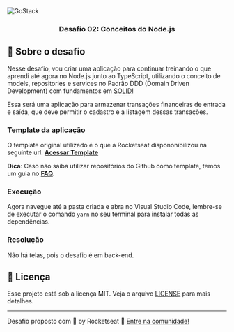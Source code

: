 <img alt="GoStack" src="https://storage.googleapis.com/golden-wind/bootcamp-gostack/header-desafios.png" />

<h3 align="center">
  Desafio 02: Conceitos do Node.js
</h3>

## :rocket: Sobre o desafio

Nesse desafio, vou criar uma aplicação para continuar treinando o que aprendi até agora no Node.js junto ao TypeScript, utilizando o conceito de models, repositories e services no Padrão DDD (Domain Driven Development) com fundamentos em [SOLID](https://medium.com/@mari_azevedo/princ%C3%ADpios-s-o-l-i-d-o-que-s%C3%A3o-e-porque-projetos-devem-utiliz%C3%A1-los-bf496b82b299)!

Essa será uma aplicação para armazenar transações financeiras de entrada e saída, que deve permitir o cadastro e a listagem dessas transações.

### Template da aplicação

O template original utilizado é o que a Rocketseat dispononibilizou na seguinte url: **[Acessar Template](https://github.com/Rocketseat/gostack-template-fundamentos-node)**

**Dica**: Caso não saiba utilizar repositórios do Github como template, temos um guia no **[FAQ](https://github.com/Rocketseat/bootcamp-gostack-desafios/tree/master/faq-desafios).**

### Execução

Agora navegue até a pasta criada e abra no Visual Studio Code, lembre-se de executar o comando `yarn` no seu terminal para instalar todas as dependências.

### Resolução

Não há telas, pois o desafio é em back-end.

## :memo: Licença

Esse projeto está sob a licença MIT. Veja o arquivo [LICENSE](LICENSE) para mais detalhes.

---

Desafio proposto com 💜 by Rocketseat :wave: [Entre na comunidade!](https://discordapp.com/invite/gCRAFhc)
